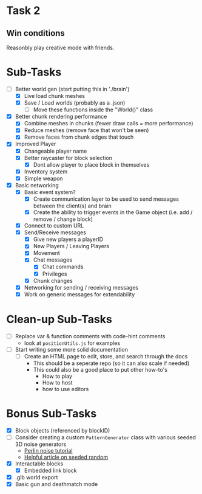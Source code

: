 # Task 2

## Win conditions
Reasonbly play creative mode with friends.

# Sub-Tasks
- [ ] Better world gen (start putting this in './brain')
    - [X] Live load chunk meshes
    - [X] Save / Load worlds (probably as a .json)
        - [ ] Move these functions inside the "World()" class
- [X] Better chunk rendering performance
    - [X] Combine meshes in chunks (fewer draw calls = more performance)
    - [X] Reduce meshes (remove face that won't be seen)
    - [X] Remove faces from chunk edges that touch
- [X] Improved Player
    - [X] Changeable player name
    - [X] Better raycaster for block selection
        - [X] Dont allow player to place block in themselves
    - [X] Inventory system
    - [X] Simple weapon
- [X] Basic networking
    - [X] Basic event system?
        - [X] Create communication layer to be used to send messages between the client(s) and brain
        - [X] Create the ability to trigger events in the Game object (i.e. add / remove / change block)
    - [X] Connect to custom URL
    - [X] Send/Receive messages
        - [X] Give new players a playerID
        - [X] New Players / Leaving Players
        - [X] Movement
        - [X] Chat messages
            - [X] Chat commands
            - [X] Privileges
        - [X] Chunk changes
    - [X] Networking for sending / receiving messages
    - [X] Work on generic messages for extendability

# Clean-up Sub-Tasks
- [ ] Replace var & function comments with code-hint comments
    - look at `positionUtils.js` for examples
- [ ] Start writing some more solid documentation
    - [ ] Create an HTML page to edit, store, and search through the docs
        - This should be a seperate repo (so it can also scale if needed)
        - This could also be a good place to put other how-to's
            - How to play
            - How to host
            - how to use editors

# Bonus Sub-Tasks
- [X] Block objects (referenced by blockID)
- [ ] Consider creating a custom `PatternGenerator` class with various seeded 3D noise generators
    - [Perlin noise tutorial](https://joeiddon.github.io/projects/javascript/perlin.html)
    - [Helpful article on seeded random](https://davidbau.com/archives/2010/01/30/random_seeds_coded_hints_and_quintillions.html)
- [X] Interactable blocks
    - [X] Embedded link block
- [X] .glb world export
- [X] Basic gun and deathmatch mode